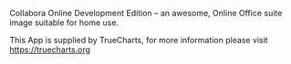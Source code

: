 Collabora Online Development Edition – an awesome, Online Office suite image suitable for home use.

This App is supplied by TrueCharts, for more information please visit https://truecharts.org
